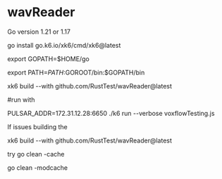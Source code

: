 # wavReader
Go version 1.21 or 1.17

go install go.k6.io/xk6/cmd/xk6@latest

export GOPATH=$HOME/go 

export PATH=$PATH:$GOROOT/bin:$GOPATH/bin

xk6 build --with github.com/RustTest/wavReader@latest

#run with 


PULSAR_ADDR=172.31.12.28:6650 ./k6 run --verbose voxflowTesting.js

If issues building the 

xk6 build --with github.com/RustTest/wavReader@latest 


try 
go clean -cache


go clean -modcache

